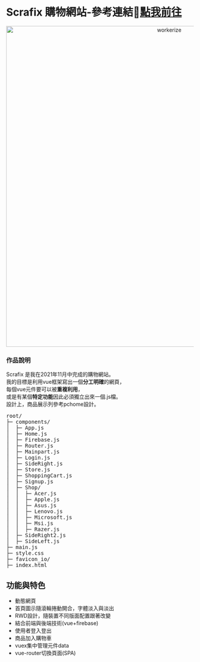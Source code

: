 # Scrafix 購物網站-參考連結📎<a href="https://0x66you.github.io/Scrafix-ecommerceWebsite">點我前往</a>
<p align="center"><img src="https://i.ibb.co/wpjp0LR/LIST-UM.png" width="860" alt="workerize"></p>
<h3>作品說明</h3>
Scrafix 是我在2021年11月中完成的購物網站。<br>
我的目標是利用vue框架寫出一個<strong>分工明確</strong>的網頁，<br>
每個vue元件要可以被<strong>重複利用</strong>，<br>
或是有某個<strong>特定功能</strong>因此必須獨立出來一個.js檔。<br>
設計上，商品展示列參考pchome設計。
<br>
<pre>
root/
├─ components/
│  ├─ App.js
│  ├─ Home.js
│  ├─ Firebase.js
│  ├─ Router.js
│  ├─ Mainpart.js
│  ├─ Login.js
│  ├─ SideRight.js
│  ├─ Store.js
│  ├─ ShoppingCart.js
│  ├─ Signup.js
│  ├─ Shop/
│  │  ├─ Acer.js
│  │  ├─ Apple.js
│  │  ├─ Asus.js
│  │  ├─ Lenovo.js
│  │  ├─ Microsoft.js
│  │  ├─ Msi.js
│  │  ├─ Razer.js
│  ├─ SideRight2.js
│  ├─ SideLeft.js
├─ main.js
├─ style.css
├─ favicon_io/
├─ index.html
</pre>
  <h2>功能與特色</h2>
<ul>
  <li>動態網頁</li>
  <li>首頁圖示隨滾輪捲動開合，字體淡入與淡出</li>
  <li>RWD設計，隨裝置不同版面配置跟著改變</li>
  <li>結合前端與後端技術(vue+firebase)</li>
  <li>使用者登入登出</li>
  <li>商品加入購物車</li>
  <li>vuex集中管理元件data</li>
  <li>vue-router切換頁面(SPA)</li>
</ul>

